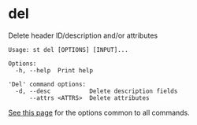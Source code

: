 # del
Delete header ID/description and/or attributes

```
Usage: st del [OPTIONS] [INPUT]...

Options:
  -h, --help  Print help

'Del' command options:
  -d, --desc           Delete description fields
      --attrs <ATTRS>  Delete attributes
```
[See this page](opts.md) for the options common to all commands.
